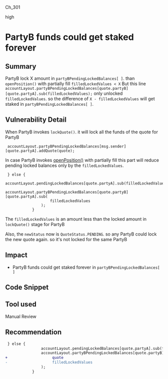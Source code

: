 Ch_301

high

# PartyB funds could get staked forever

## Summary
PartyB lock X amount in `partyBPendingLockedBalances[ ]`. than `openPosition()` with partially fill `filledLockedValues < X` 
But this line `accountLayout.partyBPendingLockedBalances[quote.partyB][quote.partyA].sub(filledLockedValues);` 
only unlocked `filledLockedValues`. so the difference of `X - filledLockedValues` will get staked in `partyBPendingLockedBalances[ ]`.  

## Vulnerability Detail
When PartyB invokes `lockQuote()`. it will lock all the funds of the quote for PartyB 
```solidity
 accountLayout.partyBPendingLockedBalances[msg.sender][quote.partyA].addQuote(quote);
```

In case PartyB invokes [openPosition()](https://github.com/sherlock-audit/2023-06-symmetrical/blob/main/symmio-core/contracts/facets/PartyB/PartyBFacetImpl.sol#L169-L254) with partially fill
this part will reduce pending locked balances only by the `filledLockedValues`.
```solidity
 } else {
                accountLayout.pendingLockedBalances[quote.partyA].sub(filledLockedValues);
                accountLayout.partyBPendingLockedBalances[quote.partyB][quote.partyA].sub(
                    filledLockedValues
                );
            }
```
The `filledLockedValues` is an amount less than the locked amount in `lockQuote()` stage for PartyB 

Also, the `newStatus` now is `QuoteStatus.PENDING`. so any PartyB could lock the new quote again. so it's not locked for the same PartyB  

## Impact
- PartyB funds could get staked forever in `partyBPendingLockedBalances[ ]` 

## Code Snippet

## Tool used

Manual Review

## Recommendation
```diff
 } else {
                accountLayout.pendingLockedBalances[quote.partyA].sub(filledLockedValues);
                accountLayout.partyBPendingLockedBalances[quote.partyB][quote.partyA].sub(
+                    quote
-                    filledLockedValues
                );
            }
```